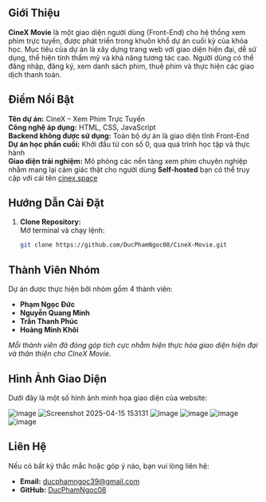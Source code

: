 ## Giới Thiệu

**CineX Movie** là một giao diện người dùng (Front-End) cho hệ thống xem phim trực tuyến, được phát triển trong khuôn khổ dự án cuối kỳ của khóa học. Mục tiêu của dự án là xây dựng trang web với giao diện hiện đại, dễ sử dụng, thể hiện tính thẩm mỹ và khả năng tương tác cao. Người dùng có thể đăng nhập, đăng ký, xem danh sách phim, thuê phim và thực hiện các giao dịch thanh toán.

## Điểm Nổi Bật
**Tên dự án:** CineX – Xem Phim Trực Tuyến  
**Công nghệ áp dụng:** HTML, CSS, JavaScript  
**Backend không được sử dụng:** Toàn bộ dự án là giao diện tĩnh Front-End  
**Dự án học phần cuối:** Khởi đầu từ con số 0, qua quá trình học tập và thực hành  
**Giao diện trải nghiệm:** Mô phỏng các nền tảng xem phim chuyên nghiệp nhằm mang lại cảm giác thật cho người dùng
**Self-hosted** bạn có thể truy cập với cái tên [cinex.space](https://cinex.space/)

## Hướng Dẫn Cài Đặt

1. **Clone Repository:**  
   Mở terminal và chạy lệnh:  
   ```bash
   git clone https://github.com/DucPhamNgoc08/CineX-Movie.git


## Thành Viên Nhóm

Dự án được thực hiện bởi nhóm gồm 4 thành viên:
- **Phạm Ngọc Đức**
- **Nguyễn Quang Minh**
- **Trần Thanh Phúc**
- **Hoàng Minh Khôi**

*Mỗi thành viên đã đóng góp tích cực nhằm hiện thực hóa giao diện hiện đại và thân thiện cho CineX Movie.*
## Hình Ảnh Giao Diện

Dưới đây là một số hình ảnh minh họa giao diện của website:

![image](https://github.com/user-attachments/assets/b9a620cf-c02a-42f9-9667-d571463e7533)
![Screenshot 2025-04-15 153131](https://github.com/user-attachments/assets/c6c37c14-e000-4b07-8ad4-720da0ab2d68)
![image](https://github.com/user-attachments/assets/e756a6c2-72f4-43f7-8b9f-d327c53d28ba)
![image](https://github.com/user-attachments/assets/879965ea-d095-41ed-ba0d-691fdf182ffc)
![image](https://github.com/user-attachments/assets/69d992b0-4883-41dd-be22-d1789f05163a)
![image](https://github.com/user-attachments/assets/9f588d60-fb6a-4e55-8231-26d8a3e9a4fa)

## Liên Hệ

Nếu có bất kỳ thắc mắc hoặc góp ý nào, bạn vui lòng liên hệ:
- **Email:** [ducphamngoc39@gmail.com](mailto:your-email@example.com)
- **GitHub:** [DucPhamNgoc08](https://github.com/DucPhamNgoc08)

